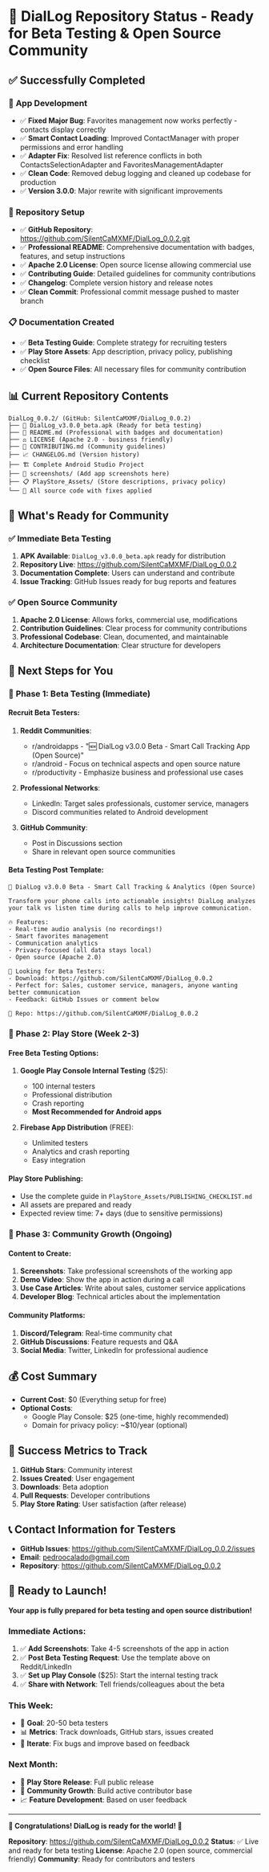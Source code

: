 # 🚀 DialLog Repository Status - Ready for Beta Testing & Open Source Community

## ✅ Successfully Completed

### 📱 **App Development**
- ✅ **Fixed Major Bug**: Favorites management now works perfectly - contacts display correctly
- ✅ **Smart Contact Loading**: Improved ContactManager with proper permissions and error handling
- ✅ **Adapter Fix**: Resolved list reference conflicts in both ContactsSelectionAdapter and FavoritesManagementAdapter
- ✅ **Clean Code**: Removed debug logging and cleaned up codebase for production
- ✅ **Version 3.0.0**: Major rewrite with significant improvements

### 📂 **Repository Setup**
- ✅ **GitHub Repository**: https://github.com/SilentCaMXMF/DialLog_0.0.2.git
- ✅ **Professional README**: Comprehensive documentation with badges, features, and setup instructions
- ✅ **Apache 2.0 License**: Open source license allowing commercial use
- ✅ **Contributing Guide**: Detailed guidelines for community contributions
- ✅ **Changelog**: Complete version history and release notes
- ✅ **Clean Commit**: Professional commit message pushed to master branch

### 📋 **Documentation Created**
- ✅ **Beta Testing Guide**: Complete strategy for recruiting testers
- ✅ **Play Store Assets**: App description, privacy policy, publishing checklist
- ✅ **Open Source Files**: All necessary files for community contribution

## 📊 Current Repository Contents

```
DialLog_0.0.2/ (GitHub: SilentCaMXMF/DialLog_0.0.2)
├── 📱 DialLog_v3.0.0_beta.apk (Ready for beta testing)
├── 📄 README.md (Professional with badges and documentation)
├── ⚖️ LICENSE (Apache 2.0 - business friendly)
├── 🤝 CONTRIBUTING.md (Community guidelines)
├── 📈 CHANGELOG.md (Version history)
├── 🏗️ Complete Android Studio Project
├── 📸 screenshots/ (Add app screenshots here)
├── 📋 PlayStore_Assets/ (Store descriptions, privacy policy)
└── 🔧 All source code with fixes applied
```

## 🎯 What's Ready for Community

### ✅ **Immediate Beta Testing**
1. **APK Available**: `DialLog_v3.0.0_beta.apk` ready for distribution
2. **Repository Live**: https://github.com/SilentCaMXMF/DialLog_0.0.2
3. **Documentation Complete**: Users can understand and contribute
4. **Issue Tracking**: GitHub Issues ready for bug reports and features

### ✅ **Open Source Community**
1. **Apache 2.0 License**: Allows forks, commercial use, modifications
2. **Contribution Guidelines**: Clear process for community contributions
3. **Professional Codebase**: Clean, documented, and maintainable
4. **Architecture Documentation**: Clear structure for developers

## 🚀 Next Steps for You

### 🧪 **Phase 1: Beta Testing (Immediate)**

#### **Recruit Beta Testers**:
1. **Reddit Communities**:
   - r/androidapps - "🆕 DialLog v3.0.0 Beta - Smart Call Tracking App (Open Source)"
   - r/android - Focus on technical aspects and open source nature
   - r/productivity - Emphasize business and professional use cases

2. **Professional Networks**:
   - LinkedIn: Target sales professionals, customer service, managers
   - Discord communities related to Android development

3. **GitHub Community**:
   - Post in Discussions section
   - Share in relevant open source communities

#### **Beta Testing Post Template**:
```
🎉 DialLog v3.0.0 Beta - Smart Call Tracking & Analytics (Open Source)

Transform your phone calls into actionable insights! DialLog analyzes your talk vs listen time during calls to help improve communication.

🔥 Features:
- Real-time audio analysis (no recordings!)
- Smart favorites management
- Communication analytics
- Privacy-focused (all data stays local)
- Open source (Apache 2.0)

🧪 Looking for Beta Testers:
- Download: https://github.com/SilentCaMXMF/DialLog_0.0.2
- Perfect for: Sales, customer service, managers, anyone wanting better communication
- Feedback: GitHub Issues or comment below

🔗 Repo: https://github.com/SilentCaMXMF/DialLog_0.0.2
```

### 📱 **Phase 2: Play Store (Week 2-3)**

#### **Free Beta Testing Options**:
1. **Google Play Console Internal Testing** ($25):
   - 100 internal testers
   - Professional distribution
   - Crash reporting
   - **Most Recommended for Android apps**

2. **Firebase App Distribution** (FREE):
   - Unlimited testers
   - Analytics and crash reporting
   - Easy integration

#### **Play Store Publishing**:
- Use the complete guide in `PlayStore_Assets/PUBLISHING_CHECKLIST.md`
- All assets are prepared and ready
- Expected review time: 7+ days (due to sensitive permissions)

### 🌟 **Phase 3: Community Growth (Ongoing)**

#### **Content to Create**:
1. **Screenshots**: Take professional screenshots of the working app
2. **Demo Video**: Show the app in action during a call
3. **Use Case Articles**: Write about sales, customer service applications
4. **Developer Blog**: Technical articles about the implementation

#### **Community Platforms**:
1. **Discord/Telegram**: Real-time community chat
2. **GitHub Discussions**: Feature requests and Q&A
3. **Social Media**: Twitter, LinkedIn for professional audience

## 💰 **Cost Summary**
- **Current Cost**: $0 (Everything setup for free)
- **Optional Costs**:
  - Google Play Console: $25 (one-time, highly recommended)
  - Domain for privacy policy: ~$10/year (optional)

## 🎯 **Success Metrics to Track**
1. **GitHub Stars**: Community interest
2. **Issues Created**: User engagement
3. **Downloads**: Beta adoption
4. **Pull Requests**: Developer contributions
5. **Play Store Rating**: User satisfaction (after release)

## 📞 **Contact Information for Testers**
- **GitHub Issues**: https://github.com/SilentCaMXMF/DialLog_0.0.2/issues
- **Email**: pedroocalado@gmail.com
- **Repository**: https://github.com/SilentCaMXMF/DialLog_0.0.2

## 🎉 **Ready to Launch!**

**Your app is fully prepared for beta testing and open source distribution!**

### **Immediate Actions**:
1. ✅ **Add Screenshots**: Take 4-5 screenshots of the app in action
2. ✅ **Post Beta Testing Request**: Use the template above on Reddit/LinkedIn
3. ✅ **Set up Play Console** ($25): Start the internal testing track
4. ✅ **Share with Network**: Tell friends/colleagues about the beta

### **This Week**:
- 🎯 **Goal**: 20-50 beta testers
- 📊 **Metrics**: Track downloads, GitHub stars, issues created
- 🔧 **Iterate**: Fix bugs and improve based on feedback

### **Next Month**:
- 🚀 **Play Store Release**: Full public release
- 🌟 **Community Growth**: Build active contributor base
- 📈 **Feature Development**: Based on user feedback

---

**🎊 Congratulations! DialLog is ready for the world! 🎊**

**Repository**: https://github.com/SilentCaMXMF/DialLog_0.0.2
**Status**: ✅ Live and ready for beta testing
**License**: Apache 2.0 (open source, commercial friendly)
**Community**: Ready for contributors and testers
